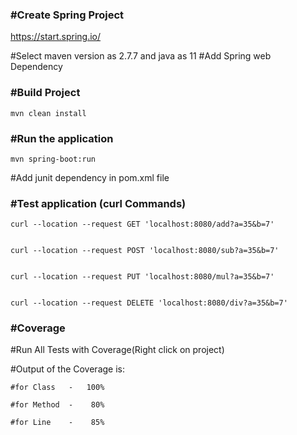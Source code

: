 ### **#Create Spring Project**

https://start.spring.io/

#Select maven version as 2.7.7 and java as 11
#Add Spring web Dependency


### **#Build Project**
```agsl
mvn clean install
```

### **#Run the application**
```agsl
mvn spring-boot:run
```

#Add junit dependency in pom.xml file

### **#Test application  (curl Commands)**
```agsl
curl --location --request GET 'localhost:8080/add?a=35&b=7'


curl --location --request POST 'localhost:8080/sub?a=35&b=7'


curl --location --request PUT 'localhost:8080/mul?a=35&b=7'


curl --location --request DELETE 'localhost:8080/div?a=35&b=7'
```


### **#Coverage**

#Run All Tests with Coverage(Right click on project)

#Output of the Coverage is:
```agsl
#for Class   -   100%

#for Method  -    80%

#for Line    -    85%
```


